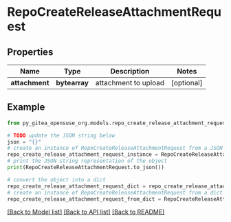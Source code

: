 # RepoCreateReleaseAttachmentRequest


## Properties

Name | Type | Description | Notes
------------ | ------------- | ------------- | -------------
**attachment** | **bytearray** | attachment to upload | [optional] 

## Example

```python
from py_gitea_opensuse_org.models.repo_create_release_attachment_request import RepoCreateReleaseAttachmentRequest

# TODO update the JSON string below
json = "{}"
# create an instance of RepoCreateReleaseAttachmentRequest from a JSON string
repo_create_release_attachment_request_instance = RepoCreateReleaseAttachmentRequest.from_json(json)
# print the JSON string representation of the object
print(RepoCreateReleaseAttachmentRequest.to_json())

# convert the object into a dict
repo_create_release_attachment_request_dict = repo_create_release_attachment_request_instance.to_dict()
# create an instance of RepoCreateReleaseAttachmentRequest from a dict
repo_create_release_attachment_request_from_dict = RepoCreateReleaseAttachmentRequest.from_dict(repo_create_release_attachment_request_dict)
```
[[Back to Model list]](../README.md#documentation-for-models) [[Back to API list]](../README.md#documentation-for-api-endpoints) [[Back to README]](../README.md)


